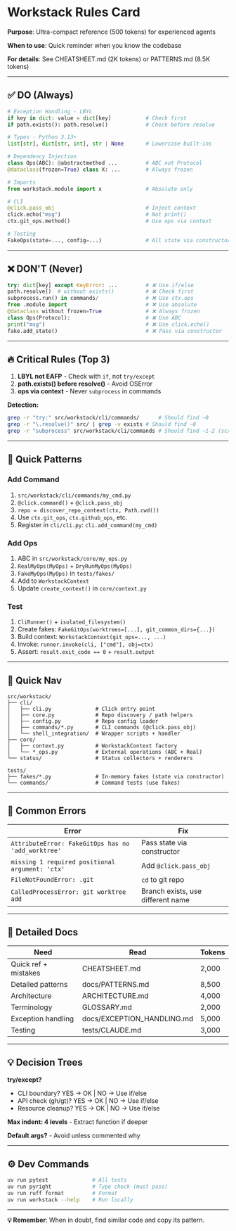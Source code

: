 # Workstack Rules Card

**Purpose**: Ultra-compact reference (500 tokens) for experienced agents

**When to use**: Quick reminder when you know the codebase

**For details**: See CHEATSHEET.md (2K tokens) or PATTERNS.md (8.5K tokens)

---

## ✅ DO (Always)

```python
# Exception Handling - LBYL
if key in dict: value = dict[key]           # Check first
if path.exists(): path.resolve()            # Check before resolve

# Types - Python 3.13+
list[str], dict[str, int], str | None       # Lowercase built-ins

# Dependency Injection
class Ops(ABC): @abstractmethod ...         # ABC not Protocol
@dataclass(frozen=True) class X: ...        # Always frozen

# Imports
from workstack.module import x              # Absolute only

# CLI
@click.pass_obj                             # Inject context
click.echo("msg")                           # Not print()
ctx.git_ops.method()                        # Use ops via context

# Testing
FakeOps(state=..., config=...)              # All state via constructor
```

---

## ❌ DON'T (Never)

```python
try: dict[key] except KeyError: ...         # ❌ Use if/else
path.resolve()  # without exists()          # ❌ Check first
subprocess.run() in commands/               # ❌ Use ctx.ops
from .module import                         # ❌ Use absolute
@dataclass without frozen=True              # ❌ Always frozen
class Ops(Protocol):                        # ❌ Use ABC
print("msg")                                # ❌ Use click.echo()
fake.add_state()                            # ❌ Pass via constructor
```

---

## 🔥 Critical Rules (Top 3)

1. **LBYL not EAFP** - Check with `if`, not `try/except`
2. **path.exists() before resolve()** - Avoid OSError
3. **ops via context** - Never `subprocess` in commands

**Detection:**

```bash
grep -r "try:" src/workstack/cli/commands/      # Should find ~0
grep -r "\.resolve()" src/ | grep -v exists # Should find ~0
grep -r "subprocess" src/workstack/cli/commands # Should find ~1-2 (script mode only)
```

---

## 🎯 Quick Patterns

### Add Command

1. `src/workstack/cli/commands/my_cmd.py`
2. `@click.command()` + `@click.pass_obj`
3. `repo = discover_repo_context(ctx, Path.cwd())`
4. Use `ctx.git_ops`, `ctx.github_ops`, etc.
5. Register in `cli/cli.py`: `cli.add_command(my_cmd)`

### Add Ops

1. ABC in `src/workstack/core/my_ops.py`
2. `RealMyOps(MyOps)` + `DryRunMyOps(MyOps)`
3. `FakeMyOps(MyOps)` in `tests/fakes/`
4. Add to `WorkstackContext`
5. Update `create_context()` in `core/context.py`

### Test

1. `CliRunner()` + `isolated_filesystem()`
2. Create fakes: `FakeGitOps(worktrees=[...], git_common_dirs={...})`
3. Build context: `WorkstackContext(git_ops=..., ...)`
4. Invoke: `runner.invoke(cli, ["cmd"], obj=ctx)`
5. Assert: `result.exit_code == 0` + `result.output`

---

## 📁 Quick Nav

```
src/workstack/
├── cli/
│   ├── cli.py              # Click entry point
│   ├── core.py             # Repo discovery / path helpers
│   ├── config.py           # Repo config loader
│   ├── commands/*.py       # CLI commands (@click.pass_obj)
│   └── shell_integration/  # Wrapper scripts + handler
├── core/
│   ├── context.py          # WorkstackContext factory
│   └── *_ops.py            # External operations (ABC + Real)
└── status/                 # Status collectors + renderers

tests/
├── fakes/*.py              # In-memory fakes (state via constructor)
└── commands/               # Command tests (use fakes)
```

---

## 🚨 Common Errors

| Error                                              | Fix                               |
| -------------------------------------------------- | --------------------------------- |
| `AttributeError: FakeGitOps has no 'add_worktree'` | Pass state via constructor        |
| `missing 1 required positional argument: 'ctx'`    | Add `@click.pass_obj`             |
| `FileNotFoundError: .git`                          | `cd` to git repo                  |
| `CalledProcessError: git worktree add`             | Branch exists, use different name |

---

## 📖 Detailed Docs

| Need                 | Read                       | Tokens |
| -------------------- | -------------------------- | ------ |
| Quick ref + mistakes | CHEATSHEET.md              | 2,000  |
| Detailed patterns    | docs/PATTERNS.md           | 8,500  |
| Architecture         | ARCHITECTURE.md            | 4,000  |
| Terminology          | GLOSSARY.md                | 2,000  |
| Exception handling   | docs/EXCEPTION_HANDLING.md | 5,000  |
| Testing              | tests/CLAUDE.md            | 3,000  |

---

## 💡 Decision Trees

**try/except?**

- CLI boundary? YES → OK | NO → Use if/else
- API check (gh/gt)? YES → OK | NO → Use if/else
- Resource cleanup? YES → OK | NO → Use if/else

**Max indent: 4 levels** - Extract function if deeper

**Default args?** - Avoid unless commented why

---

## ⚙️ Dev Commands

```bash
uv run pytest              # All tests
uv run pyright             # Type check (must pass)
uv run ruff format         # Format
uv run workstack --help    # Run locally
```

---

**💡 Remember**: When in doubt, find similar code and copy its pattern.
